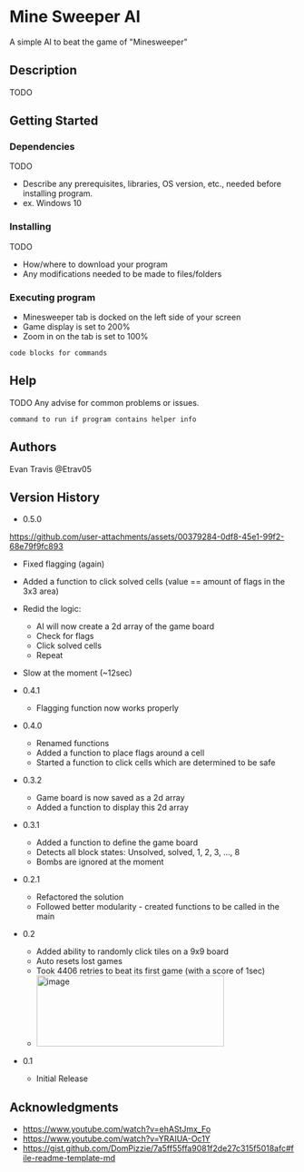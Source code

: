 # Mine Sweeper AI

A simple AI to beat the game of "Minesweeper"

## Description

TODO

## Getting Started

### Dependencies

TODO
* Describe any prerequisites, libraries, OS version, etc., needed before installing program.
* ex. Windows 10

### Installing

TODO
* How/where to download your program
* Any modifications needed to be made to files/folders

### Executing program


* Minesweeper tab is docked on the left side of your screen
* Game display is set to 200%
* Zoom in on the tab is set to 100%
```
code blocks for commands
```

## Help

TODO
Any advise for common problems or issues.
```
command to run if program contains helper info
```

## Authors

Evan Travis
@Etrav05

## Version History

* 0.5.0

https://github.com/user-attachments/assets/00379284-0df8-45e1-99f2-68e79f9fc893

   * Fixed flagging (again)
   * Added a function to click solved cells (value == amount of flags in the 3x3 area)
   * Redid the logic:
     * AI will now create a 2d array of the game board
     * Check for flags
     * Click solved cells
     * Repeat
   * Slow at the moment (~12sec)

* 0.4.1
  * Flagging function now works properly

* 0.4.0
  * Renamed functions
  * Added a function to place flags around a cell
  * Started a function to click cells which are determined to be safe

* 0.3.2
  * Game board is now saved as a 2d array
  * Added a function to display this 2d array

* 0.3.1
  * Added a function to define the game board
  * Detects all block states: Unsolved, solved, 1, 2, 3, ..., 8
  * Bombs are ignored at the moment
  
* 0.2.1
   * Refactored the solution
   * Followed better modularity - created functions to be called in the main  

* 0.2
    * Added ability to randomly click tiles on a 9x9 board
    * Auto resets lost games
    * Took 4406 retries to beat its first game (with a score of 1sec)
    * <img width="330" height="125" alt="image" src="https://github.com/user-attachments/assets/48d57273-3f6c-4b0d-9586-e43a7491e1b1" />

* 0.1
    * Initial Release

## Acknowledgments


* https://www.youtube.com/watch?v=ehAStJmx_Fo 
* https://www.youtube.com/watch?v=YRAIUA-Oc1Y
* https://gist.github.com/DomPizzie/7a5ff55ffa9081f2de27c315f5018afc#file-readme-template-md
